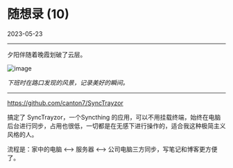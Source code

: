 # 随想录 (10)

2023-05-23  


---


夕阳伴随着晚霞划破了云层。

![image](https://imgurl.zishu.me/images/2023/05/23/646ca5ba36e66.webp)

*下班时在路口发现的风景，记录美好的瞬间。*

---


https://github.com/canton7/SyncTrayzor

搞定了 SyncTrayzor，一个Syncthing 的应用，可以不用挂载终端，始终在电脑后台进行同步，占用也很低，一切都是在无感下进行操作的，适合我这种极简主义风格的人。

流程是：家中的电脑 <--> 服务器 <--> 公司电脑三方同步，写笔记和博客更方便了。
